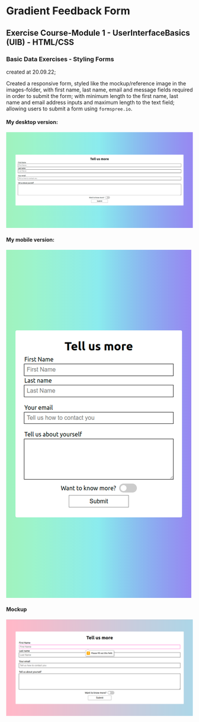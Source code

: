 # Gradient Feedback Form

## Exercise Course-Module 1 - UserInterfaceBasics (UIB) - HTML/CSS

### Basic Data Exercises - Styling Forms

created at 20.09.22;

Created a responsive form, styled like the mockup/reference image in the images-folder, with first name, last name, email and message fields required in order to submit the form; with minimum length to the first name, last name and email address inputs and maximum length to the text field; allowing users to submit a form using `formspree.io`.

#### My desktop version:

![my_desktop](./images/my_desktop_version.png)

#### My mobile version:

![my_mobile](./images/my_mobile_version.png)

#### Mockup

![reference](/images/reference.png)
